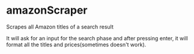 # amazonScraper
Scrapes all Amazon titles of a search result

It will ask for an input for the search phase and after pressing enter, it will format all the titles and prices(sometimes doesn't work).
